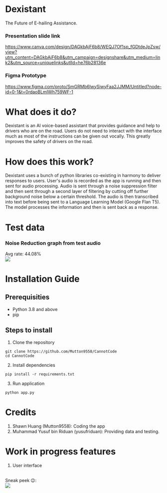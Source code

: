 # Dexistant
The Future of E-hailing Assistance.
<br>
### Presentation slide link
https://www.canva.com/design/DAGkbAjF6b8/WEQJ7Of1sp_fGDtdeJpZsw/view?utm_content=DAGkbAjF6b8&utm_campaign=designshare&utm_medium=link2&utm_source=uniquelinks&utlId=he76b28136e
<br>
### Figma Prototype
https://www.figma.com/proto/SmGRMb6lwySiwyFaa2JJMM/Untitled?node-id=0-1&t=0rdaoBLmIWh759WF-1

# What does it do?
Dexistant is an AI voice-based assistant that provides guidance and help to drivers who are on the road.
Users do not need to interact with the interface much as most of the instructions can be given out vocally.
This greatly improves the safety of drivers on the road.

# How does this work?
Dexistant uses a bunch of python libraries co-existing in harmony to deliver responses to users. 
User's audio is recorded as the app is running and then sent for audio processing. Audio is sent through a noise suppression filter and then
sent through a second layer of filtering by cutting off further background noise below a certain threshold. The audio is then transcribed into text before
being sent to a Language Learning Model (Google Flan T5). The model processes the information and then is sent back as a response.

# Test data
### Noise Reduction graph from test audio
Avg rate: 44.08%
<br>
<img src="https://github.com/user-attachments/assets/92626d4e-a214-446e-a194-cccaf349161d">

# Installation Guide
## Prerequisities
- Python 3.8 and above
- pip

## Steps to install
1. Clone the repository
```
git clone https://github.com/Mutton9558/CannotCode
cd CannotCode
```
2. Install dependencies
```
pip install -r requirements.txt
```
3. Run application
```
python app.py
```

# Credits
1. Shawn Huang (Mutton9558): Coding the app
2. Muhammad Yusuf bin Riduan (yusufriduan): Providing data and testing.

# Work in progress features
1. User interface
<br>
Sneak peek 😉:
<br>
<img src="https://github.com/user-attachments/assets/c5f8537f-cf01-423a-a5cb-e0a9c40b3a2f">

